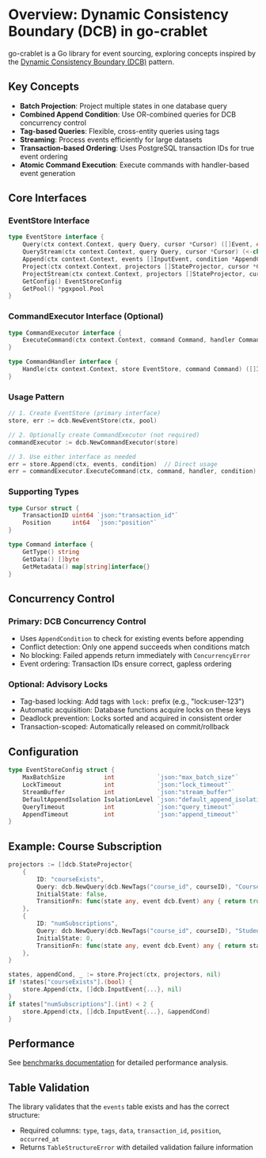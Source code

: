 # Overview: Dynamic Consistency Boundary (DCB) in go-crablet

go-crablet is a Go library for event sourcing, exploring concepts inspired by the [Dynamic Consistency Boundary (DCB)](https://dcb.events/) pattern.

## Key Concepts

- **Batch Projection**: Project multiple states in one database query
- **Combined Append Condition**: Use OR-combined queries for DCB concurrency control
- **Tag-based Queries**: Flexible, cross-entity queries using tags
- **Streaming**: Process events efficiently for large datasets
- **Transaction-based Ordering**: Uses PostgreSQL transaction IDs for true event ordering
- **Atomic Command Execution**: Execute commands with handler-based event generation

## Core Interfaces

### EventStore Interface

```go
type EventStore interface {
    Query(ctx context.Context, query Query, cursor *Cursor) ([]Event, error)
    QueryStream(ctx context.Context, query Query, cursor *Cursor) (<-chan Event, error)
    Append(ctx context.Context, events []InputEvent, condition *AppendCondition) error
    Project(ctx context.Context, projectors []StateProjector, cursor *Cursor) (map[string]any, AppendCondition, error)
    ProjectStream(ctx context.Context, projectors []StateProjector, cursor *Cursor) (<-chan map[string]any, <-chan AppendCondition, error)
    GetConfig() EventStoreConfig
    GetPool() *pgxpool.Pool
}
```

### CommandExecutor Interface (Optional)

```go
type CommandExecutor interface {
    ExecuteCommand(ctx context.Context, command Command, handler CommandHandler, condition *AppendCondition) ([]InputEvent, error)
}

type CommandHandler interface {
    Handle(ctx context.Context, store EventStore, command Command) ([]InputEvent, error)
}
```

### Usage Pattern

```go
// 1. Create EventStore (primary interface)
store, err := dcb.NewEventStore(ctx, pool)

// 2. Optionally create CommandExecutor (not required)
commandExecutor := dcb.NewCommandExecutor(store)

// 3. Use either interface as needed
err = store.Append(ctx, events, condition)  // Direct usage
err = commandExecutor.ExecuteCommand(ctx, command, handler, condition)  // Command-driven
```

### Supporting Types

```go
type Cursor struct {
    TransactionID uint64 `json:"transaction_id"`
    Position      int64  `json:"position"`
}

type Command interface {
    GetType() string
    GetData() []byte
    GetMetadata() map[string]interface{}
}
```

## Concurrency Control

### Primary: DCB Concurrency Control
- Uses `AppendCondition` to check for existing events before appending
- Conflict detection: Only one append succeeds when conditions match
- No blocking: Failed appends return immediately with `ConcurrencyError`
- Event ordering: Transaction IDs ensure correct, gapless ordering

### Optional: Advisory Locks
- Tag-based locking: Add tags with `lock:` prefix (e.g., "lock:user-123")
- Automatic acquisition: Database functions acquire locks on these keys
- Deadlock prevention: Locks sorted and acquired in consistent order
- Transaction-scoped: Automatically released on commit/rollback

## Configuration

```go
type EventStoreConfig struct {
    MaxBatchSize           int            `json:"max_batch_size"`           // Default: 1000
    LockTimeout            int            `json:"lock_timeout"`             // Default: 5000ms
    StreamBuffer           int            `json:"stream_buffer"`            // Default: 1000
    DefaultAppendIsolation IsolationLevel `json:"default_append_isolation"` // Default: Read Committed
    QueryTimeout           int            `json:"query_timeout"`            // Default: 15000ms
    AppendTimeout          int            `json:"append_timeout"`           // Default: 10000ms
}
```

## Example: Course Subscription

```go
projectors := []dcb.StateProjector{
    {
        ID: "courseExists",
        Query: dcb.NewQuery(dcb.NewTags("course_id", courseID), "CourseDefined"),
        InitialState: false,
        TransitionFn: func(state any, event dcb.Event) any { return true },
    },
    {
        ID: "numSubscriptions",
        Query: dcb.NewQuery(dcb.NewTags("course_id", courseID), "StudentEnrolled"),
        InitialState: 0,
        TransitionFn: func(state any, event dcb.Event) any { return state.(int) + 1 },
    },
}

states, appendCond, _ := store.Project(ctx, projectors, nil)
if !states["courseExists"].(bool) {
    store.Append(ctx, []dcb.InputEvent{...}, nil)
}
if states["numSubscriptions"].(int) < 2 {
    store.Append(ctx, []dcb.InputEvent{...}, &appendCond)
}
```

## Performance

See [benchmarks documentation](benchmarks.md) for detailed performance analysis.

## Table Validation

The library validates that the `events` table exists and has the correct structure:
- Required columns: `type`, `tags`, `data`, `transaction_id`, `position`, `occurred_at`
- Returns `TableStructureError` with detailed validation failure information
